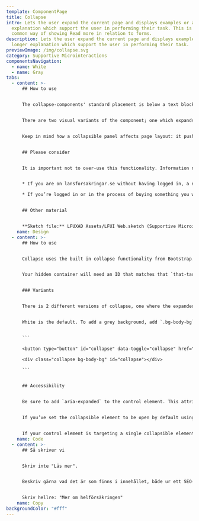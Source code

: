 ```yaml
---
template: ComponentPage
title: Collapse
intro: Lets the user expand the current page and displays examples or a longer
  explanation which support the user in performing their task. This is the most
  common way of showing Read more in relation to forms.
description: Lets the user expand the current page and displays examples or a
  longer explanation which support the user in performing their task.
previewImage: /img/collapse.svg
category: Supportive Microinteractions
componentsNavigation:
  - name: White
  - name: Gray
tabs:
  - content: >-
      ## How to use


      The collapse-components' standard placement is below a text block or input field. Clicking on it gives the user a more detailed/thorough explanation of the content in the text block or help with what to enter (form).


      There are two visual variants of the component; one which expands with white background and one which expands with a grey background. Your context decides which one to use.


      Keep in mind how a collapsible panel affects page layout: it pushes everything below it downward. This might lead to awkward "flow" on a page, especially forms.


      ## Please consider


      It is important not to over-use this functionality. Information not crucial to the view should be weighted if it is relevant to print out at all. If information is considered crucial, it should not be hidden and require an action (collapse) to begin with. But take into consideration which channel you’re in as well:


      * If you are on lansforsakringar.se without having logged in, a new page with editorial text is often a good option if you can’t keep it short and snappy. 

      * If you’re logged in or in the process of buying something you want to keep the user in the main flow which leads to longer texts in collapsible mode being acceptable (but still not preferred). Please consider [modals](modal) as an alternative if the text can’t be kept short.


      ## Other material


      **Sketch file:** LFUXAD Assets/LFUI Web.sketch (Supportive Microinteractions/Collapse)
    name: Design
  - content: >-
      ## How to use


      Collapse uses the built in collapse functionality from Bootstrap. You can use a link with the `href` attribute, or a button with the `data-target` attribute. In both cases, the `data-toggle="collapse"` is required.


      Your hidden container will need an ID that matches that `that-target` or `href,`


      ### Variants 


      There is 2 different versions of collapse, one where the expanded area have a white background and one with grey background.


      White is the default. To add a grey background, add `.bg-body-bg` to your collapse target like this:


      ```

      <button type="button" id="collapse" data-toggle="collapse" href="#collapse" aria-expanded="false" aria-controls="collapseExample">Läs mer</button>

      <div class="collapse bg-body-bg" id="collapse"></div>

      ```


      ## Accessibility


      Be sure to add `aria-expanded` to the control element. This attribute explicitly conveys the current state of the collapsible element tied to the control to screen readers and similar assistive technologies. If the collapsible element is closed by default, the attribute on the control element should have a value of `aria-expanded="false"`. 


      If you’ve set the collapsible element to be open by default using the `show` class, set `aria-expanded="true"` on the control instead. The plugin will automatically toggle this attribute on the control based on whether or not the collapsible element has been opened or closed (via JavaScript, or because the user triggered another control element also tied to the same collapsible element). If the control element’s HTML element is not a button (e.g., an `<a>`or `<div>`), the attribute `role="button"` should be added to the element.


      If your control element is targeting a single collapsible element – i.e. the `data-target` attribute is pointing to an `id` selector – you should add the `aria-controls` attribute to the control element, containing the `id` of the collapsible element. Modern screen readers and similar assistive technologies make use of this attribute to provide users with additional shortcuts to navigate directly to the collapsible element itself. *(source: [bootstrap](https://getbootstrap.com/docs/4.0/components/collapse/#accessibility))*
    name: Code
  - content: >-
      ## Så skriver vi


      Skriv inte "Läs mer".


      Beskriv gärna vad det är som finns i innehållet, både ur ett SEO- och tillgänglighetsperspektiv. 


      Skriv hellre: "Mer om helförsäkringen"
    name: Copy
backgroundColor: "#fff"
---
```

